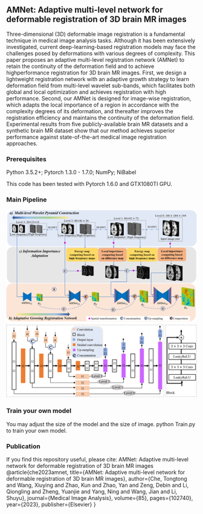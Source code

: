 ## **AMNet: Adaptive multi-level network for deformable registration of 3D brain MR images**

Three-dimensional (3D) deformable image registration is a fundamental technique in medical image analysis tasks. Although it has been extensively investigated, current deep-learning-based registration models may face the challenges posed by deformations with various degrees of complexity. This paper proposes an adaptive multi-level registration network (AMNet) to retain the continuity of the deformation field and to achieve highperformance registration for 3D brain MR images. First, we design a lightweight registration network with an adaptive growth strategy to learn deformation field from multi-level wavelet sub-bands, which facilitates both global and local optimization and achieves registration with high performance. Second, our AMNet is designed for image-wise registration, which adapts the local importance of a region in accordance with the complexity degrees of its deformation, and thereafter improves the registration efficiency and maintains the continuity of the deformation field. Experimental results from five publicly-available brain MR datasets and a synthetic brain MR dataset show that our method achieves superior performance against state-of-the-art medical image registration approaches.

### **Prerequisites**
Python 3.5.2+; 
Pytorch 1.3.0 - 1.7.0; 
NumPy; 
NiBabel

This code has been tested with Pytorch 1.6.0 and GTX1080TI GPU.


### **Main Pipeline**

![image.png](Figs/overview.png)
![image.png](Figs/Network.png)

### **Train your own model**
You may adjust the size of the model and the size of image. 
python Train.py to train your own model. 

### Publication

If you find this repository useful, please cite:
AMNet: Adaptive multi-level network for deformable registration of 3D brain MR images
@article{che2023amnet,
  title={AMNet: Adaptive multi-level network for deformable registration of 3D brain MR images},
  author={Che, Tongtong and Wang, Xiuying and Zhao, Kun and Zhao, Yan and Zeng, Debin and Li, Qiongling and Zheng, Yuanjie and Yang, Ning and Wang, Jian and Li, Shuyu},
  journal={Medical Image Analysis},
  volume={85},
  pages={102740},
  year={2023},
  publisher={Elsevier}
}
